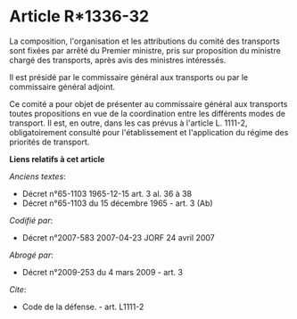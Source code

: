 # Article R*1336-32

La composition, l'organisation et les attributions du comité des transports sont fixées par arrêté du Premier ministre, pris
sur proposition du ministre chargé des transports, après avis des ministres intéressés. 

Il est présidé par le commissaire général aux transports ou par le commissaire général adjoint. 

Ce comité a pour objet de présenter au commissaire général aux transports toutes propositions en vue de la coordination entre
les différents modes de transport. Il est, en outre, dans les cas prévus à l'article L. 1111-2, obligatoirement consulté pour
l'établissement et l'application du régime des priorités de transport.

**Liens relatifs à cet article**

_Anciens textes_:

  - Décret n°65-1103 1965-12-15 art. 3 al. 36 à 38
  - Décret n°65-1103 du 15 décembre 1965 - art. 3 (Ab)

_Codifié par_:

  - Décret n°2007-583 2007-04-23 JORF 24 avril 2007

_Abrogé par_:

  - Décret n°2009-253 du 4 mars 2009 - art. 3

_Cite_:

  - Code de la défense. - art. L1111-2
